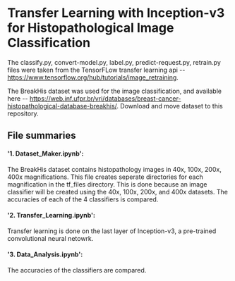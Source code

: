 # Transfer Learning with Inception-v3 for Histopathological Image Classification

The classify.py, convert-model.py, label.py, predict-request.py, retrain.py files were taken from the TensorFLow transfer learning api -- https://www.tensorflow.org/hub/tutorials/image_retraining.

The BreakHis dataset was used for the image classification, and available here -- https://web.inf.ufpr.br/vri/databases/breast-cancer-histopathological-database-breakhis/. Download and move dataset to this repository.

## File summaries
#### '1. Dataset_Maker.ipynb': 
The BreakHis dataset contains histopathology images in 40x, 100x, 200x, 400x  magnifications. This file creates seperate directories for each magnification in the tf_files directory. This is done because an image classifier will be created using the 40x, 100x, 200x, and 400x datasets. The accuracies of each of the 4 classifiers is compared.

#### '2. Transfer_Learning.ipynb': 
Transfer learning is done on the last layer of Inception-v3, a pre-trained convolutional neural netowrk.

#### '3. Data_Analysis.ipynb': 
The accuracies of the classifiers are compared.
